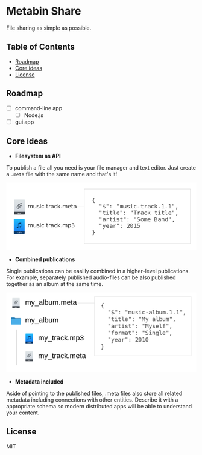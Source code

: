 # Metabin Share

File sharing as simple as possible.

## Table of Contents

- [Roadmap](#roadmap)
- [Core ideas](#core-ideas)
- [License](#license)

## Roadmap

- [ ] command-line app
  - [ ] Node.js
- [ ] gui app

## Core ideas

- **Filesystem as API**

To publish a file all you need is your file manager and text editor. Just create a `.meta` file with the same name and that's it!

![](images/fs-as-api.png)

- **Combined publications**

Single publications can be easilly combined in a higher-level publications. For example, separately published audio-files can be also published together as an album at the same time.

![](images/combined.png)

- **Metadata included**

Aside of pointing to the published files, .meta files also store all related metadata including connections with other entities. Describe it with a appropriate schema so modern distributed apps will be able to understand your content.

## License

MIT
